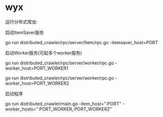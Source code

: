# wyx


运行分布式爬虫:

启动ItemSaver服务

go run distributed_crawler/rpc/server/Item/rpc.go -itemsaver_host=PORT


启动Worker服务(可起多个worker服务)

go run distributed_crawler/rpc/server/worker/rpc.go -worker_host=PORT_WORKER1

go run distributed_crawler/rpc/server/worker/rpc.go -worker_host=PORT_WORKER2


启动程序

go run distributed_crawler/main.go -item_host=":PORT" -worker_hosts=":PORT_WORKER,:PORT_WORKER2"

